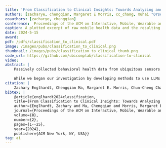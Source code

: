 ```yaml
---
title: 'From Classification to Clinical Insights: Towards Analyzing and Reasoning About Mobile and Behavioral Health Data With Large Language Models'
authors: [zacharye, chengqian, Margaret E Morris, cc_chang, Xuhai "Orson" Xu, Lianhui Qin, Daniel McDuff, liu_xin, patel, vikram]
coauthors: [zacharye, chengqian]
conference:  Proceedings of the ACM on Interactive, Mobile, Wearable and Ubiquitous Technologies (IMWUT), 2024
caption: A plotted excerpt of raw mobile health data and the resulting analysis generated by GPT-4.
date: 2024-5-15
award:
pdf: /pdfs/classification_to_clinical.pdf
image: /images/pubs/classification_to_clinical.png
thumbnail: /images/pubs/classification_to_clinical_thumb.png
code_url: https://github.com/ubicomplab/classification-to-clinical
video: 
abstract: |
    Passively collected behavioral health data from ubiquitous sensors could provide mental health professionals valuable insights into patient's daily lives, but such efforts are impeded by disparate metrics, lack of interoperability, and unclear correlations between the measured signals and an individual's mental health. To address these challenges, we pioneer the exploration of large language models (LLMs) to synthesize clinically relevant insights from multi-sensor data. We develop chain-of-thought prompting methods to generate LLM reasoning on how data pertaining to activity, sleep and social interaction relate to conditions such as depression and anxiety. We then prompt the LLM to perform binary classification, achieving accuracies of 61.1%, exceeding the state of the art. We find models like GPT-4 correctly reference numerical data 75% of the time.<br />
    
    While we began our investigation by developing methods to use LLMs to output binary classifications for conditions like depression, we find instead that their greatest potential value to clinicians lies not in diagnostic classification, but rather in rigorous analysis of diverse self-tracking data to generate natural language summaries that synthesize multiple data streams and identify potential concerns. Clinicians envisioned using these insights in a variety of ways, principally for fostering collaborative investigation with patients to strengthen the therapeutic alliance and guide treatment. We describe this collaborative engagement, additional envisioned uses, and associated concerns that must be addressed before adoption in real-world contexts.
citation: |    
    Zachary Englhardt, Chengqian Ma, Margaret E. Morris, Chun-Cheng Chang, Xuhai “Orson” Xu, Lianhui Qin, Daniel McDuff, Xin Liu, Shwetak Patel, and Vikram Iyer. 2024. From Classification to Clinical Insights: Towards Analyzing and Reasoning About Mobile and Behavioral Health Data With Large Language Models. Proceedings of the ACM on Interactive, Mobile, Wearable and Ubiquitous Technologies 8, 2: 56:1-56:25. https://doi.org/10.1145/3659604
bibtex: |
    @article{englhardt2024classification,
    title={From Classification to Clinical Insights: Towards Analyzing and Reasoning About Mobile and Behavioral Health Data With Large Language Models},
    author={Englhardt, Zachary and Ma, Chengqian and Morris, Margaret E and Chang, Chun-Cheng and Xu, Xuhai" Orson" and Qin, Lianhui and McDuff, Daniel and Liu, Xin and Patel, Shwetak and Iyer, Vikram},
    journal={Proceedings of the ACM on Interactive, Mobile, Wearable and Ubiquitous Technologies},
    volume={8},
    number={2},
    pages={1--25},
    year={2024},
    publisher={ACM New York, NY, USA}}
tag: ai 
---
```

